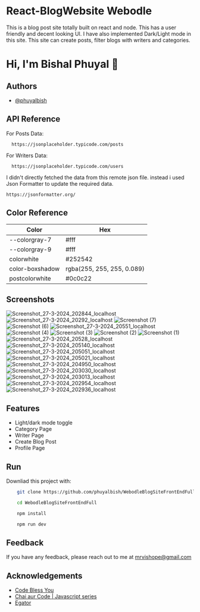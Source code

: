 # React-BlogWebsite Webodle

This is a blog post site totally built on react and node. This has a user friendly and decent looking UI. I have also implemented Dark/Light mode in this site. This site can create posts, filter blogs with writers and categories.

# Hi, I'm Bishal Phuyal 👋

## Authors

- [@phuyalbish](https://www.github.com/phuyalbish)

## API Reference

For Posts Data:

```http
  https://jsonplaceholder.typicode.com/posts
```

For Writers Data:

```http
  https://jsonplaceholder.typicode.com/users
```

I didn't directly fetched the data from this remote json file. instead i used Json Formatter to update the required data.

```http
https://jsonformatter.org/
```

## Color Reference

| Color           | Hex                        |
| --------------- | -------------------------- |
| --colorgray-7   | #fff                       |
| --colorgray-9   | #fff                       |
| colorwhite      | #252542                    |
| color-boxshadow | rgba(255, 255, 255, 0.089) |
| postcolorwhite  | #0c0c22                    |

## Screenshots

![Screenshot_27-3-2024_202844_localhost](https://github.com/phuyalbish/WebodleBlogSiteFrontEndFull/assets/104910055/fc9609cb-da99-4118-bd72-9da6cecca04e)
![Screenshot_27-3-2024_20292_localhost](https://github.com/phuyalbish/WebodleBlogSiteFrontEndFull/assets/104910055/f6a6f793-a629-487d-8466-74fa1ad6a154)
![Screenshot (7)](https://github.com/phuyalbish/WebodleBlogSiteFrontEndFull/assets/104910055/5ab85c9a-254e-4d86-aaa7-65e40f0304e0)
![Screenshot (6)](https://github.com/phuyalbish/WebodleBlogSiteFrontEndFull/assets/104910055/626a58a6-39e2-4187-b719-93ecb00c3b50)
![Screenshot_27-3-2024_20551_localhost](https://github.com/phuyalbish/WebodleBlogSiteFrontEndFull/assets/104910055/3a5b28a6-693c-4a01-bc32-66fe1b63c76e)
![Screenshot (4)](https://github.com/phuyalbish/WebodleBlogSiteFrontEndFull/assets/104910055/75319dce-aaa8-4d05-b493-232e76c2404c)
![Screenshot (3)](https://github.com/phuyalbish/WebodleBlogSiteFrontEndFull/assets/104910055/21b2ab10-9960-49ab-a0c6-109a6df04ad1)
![Screenshot (2)](https://github.com/phuyalbish/WebodleBlogSiteFrontEndFull/assets/104910055/263591d2-a509-46fc-8337-b3316863a1d6)
![Screenshot (1)](https://github.com/phuyalbish/WebodleBlogSiteFrontEndFull/assets/104910055/0ced954d-1fd5-4e5c-9f94-60c81e27a48b)
![Screenshot_27-3-2024_20528_localhost](https://github.com/phuyalbish/WebodleBlogSiteFrontEndFull/assets/104910055/3577aac1-121f-47df-ab17-20fba0b1ebf2)
![Screenshot_27-3-2024_205140_localhost](https://github.com/phuyalbish/WebodleBlogSiteFrontEndFull/assets/104910055/38be6626-9c9f-475c-a9d3-66498c8ba2b2)
![Screenshot_27-3-2024_205051_localhost](https://github.com/phuyalbish/WebodleBlogSiteFrontEndFull/assets/104910055/cd95f1a4-55db-4dcf-a901-adfe9c055f3a)
![Screenshot_27-3-2024_205021_localhost](https://github.com/phuyalbish/WebodleBlogSiteFrontEndFull/assets/104910055/160aaceb-8a44-40c6-b292-c73eef761ae4)
![Screenshot_27-3-2024_204950_localhost](https://github.com/phuyalbish/WebodleBlogSiteFrontEndFull/assets/104910055/6e29d803-3685-4375-aea5-796814cd4975)
![Screenshot_27-3-2024_203030_localhost](https://github.com/phuyalbish/WebodleBlogSiteFrontEndFull/assets/104910055/2af57bae-2bbb-4208-bfaf-12bc15c630f6)
![Screenshot_27-3-2024_203013_localhost](https://github.com/phuyalbish/WebodleBlogSiteFrontEndFull/assets/104910055/e5e1f14f-44ee-4d82-8c4d-e24315ea50dd)
![Screenshot_27-3-2024_202954_localhost](https://github.com/phuyalbish/WebodleBlogSiteFrontEndFull/assets/104910055/a7c7c328-75c8-4ed8-b190-cbd22aa61b14)
![Screenshot_27-3-2024_202936_localhost](https://github.com/phuyalbish/WebodleBlogSiteFrontEndFull/assets/104910055/1b472006-0f0f-42fd-961e-a8e425fa8cea)

## Features

- Light/dark mode toggle
- Category Page
- Writer Page
- Create Blog Post
- Profile Page

## Run

Downliad this project with:

```bash
    git clone https://github.com/phuyalbish/WebodleBlogSiteFrontEndFull

```

```bash
    cd WebodleBlogSiteFrontEndFull
```

```bash
    npm install
```

```bash
    npm run dev
```

## Feedback

If you have any feedback, please reach out to me at mrvishope@gmail.com

## Acknowledgements

- [Code Bless You](https://www.youtube.com/watch?v=Uz35Qiia84g&t=453s)
- [Chai aur Code | Javascript series](https://www.youtube.com/@chaiaurcode)
- [Egator](https://www.youtube.com/watch?v=e_lJYRaMo60)
